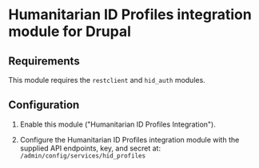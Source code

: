 # Humanitarian ID Profiles integration module for Drupal

## Requirements

This module requires the `restclient` and `hid_auth` modules.

## Configuration

1. Enable this module ("Humanitarian ID Profiles Integration").

2. Configure the Humanitarian ID Profiles integration module with the supplied
API endpoints, key, and secret at:
`/admin/config/services/hid_profiles`
